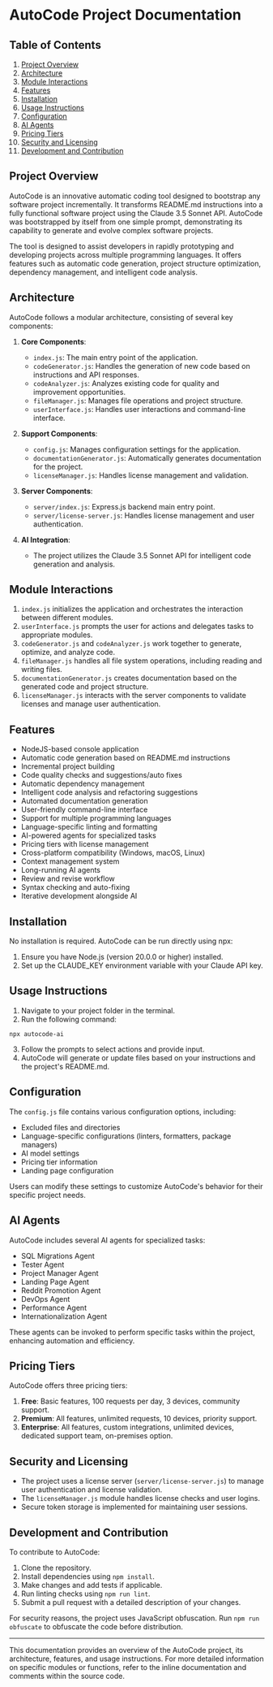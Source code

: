 # AutoCode Project Documentation

## Table of Contents

1. [Project Overview](#project-overview)
2. [Architecture](#architecture)
3. [Module Interactions](#module-interactions)
4. [Features](#features)
5. [Installation](#installation)
6. [Usage Instructions](#usage-instructions)
7. [Configuration](#configuration)
8. [AI Agents](#ai-agents)
9. [Pricing Tiers](#pricing-tiers)
10. [Security and Licensing](#security-and-licensing)
11. [Development and Contribution](#development-and-contribution)

## Project Overview

AutoCode is an innovative automatic coding tool designed to bootstrap any software project incrementally. It transforms README.md instructions into a fully functional software project using the Claude 3.5 Sonnet API. AutoCode was bootstrapped by itself from one simple prompt, demonstrating its capability to generate and evolve complex software projects.

The tool is designed to assist developers in rapidly prototyping and developing projects across multiple programming languages. It offers features such as automatic code generation, project structure optimization, dependency management, and intelligent code analysis.

## Architecture

AutoCode follows a modular architecture, consisting of several key components:

1. **Core Components**:

    - `index.js`: The main entry point of the application.
    - `codeGenerator.js`: Handles the generation of new code based on instructions and API responses.
    - `codeAnalyzer.js`: Analyzes existing code for quality and improvement opportunities.
    - `fileManager.js`: Manages file operations and project structure.
    - `userInterface.js`: Handles user interactions and command-line interface.

2. **Support Components**:

    - `config.js`: Manages configuration settings for the application.
    - `documentationGenerator.js`: Automatically generates documentation for the project.
    - `licenseManager.js`: Handles license management and validation.

3. **Server Components**:

    - `server/index.js`: Express.js backend main entry point.
    - `server/license-server.js`: Handles license management and user authentication.

4. **AI Integration**:
    - The project utilizes the Claude 3.5 Sonnet API for intelligent code generation and analysis.

## Module Interactions

1. `index.js` initializes the application and orchestrates the interaction between different modules.
2. `userInterface.js` prompts the user for actions and delegates tasks to appropriate modules.
3. `codeGenerator.js` and `codeAnalyzer.js` work together to generate, optimize, and analyze code.
4. `fileManager.js` handles all file system operations, including reading and writing files.
5. `documentationGenerator.js` creates documentation based on the generated code and project structure.
6. `licenseManager.js` interacts with the server components to validate licenses and manage user authentication.

## Features

-   NodeJS-based console application
-   Automatic code generation based on README.md instructions
-   Incremental project building
-   Code quality checks and suggestions/auto fixes
-   Automatic dependency management
-   Intelligent code analysis and refactoring suggestions
-   Automated documentation generation
-   User-friendly command-line interface
-   Support for multiple programming languages
-   Language-specific linting and formatting
-   AI-powered agents for specialized tasks
-   Pricing tiers with license management
-   Cross-platform compatibility (Windows, macOS, Linux)
-   Context management system
-   Long-running AI agents
-   Review and revise workflow
-   Syntax checking and auto-fixing
-   Iterative development alongside AI

## Installation

No installation is required. AutoCode can be run directly using npx:

1. Ensure you have Node.js (version 20.0.0 or higher) installed.
2. Set up the CLAUDE_KEY environment variable with your Claude API key.

## Usage Instructions

1. Navigate to your project folder in the terminal.
2. Run the following command:

```
npx autocode-ai
```

3. Follow the prompts to select actions and provide input.
4. AutoCode will generate or update files based on your instructions and the project's README.md.

## Configuration

The `config.js` file contains various configuration options, including:

-   Excluded files and directories
-   Language-specific configurations (linters, formatters, package managers)
-   AI model settings
-   Pricing tier information
-   Landing page configuration

Users can modify these settings to customize AutoCode's behavior for their specific project needs.

## AI Agents

AutoCode includes several AI agents for specialized tasks:

-   SQL Migrations Agent
-   Tester Agent
-   Project Manager Agent
-   Landing Page Agent
-   Reddit Promotion Agent
-   DevOps Agent
-   Performance Agent
-   Internationalization Agent

These agents can be invoked to perform specific tasks within the project, enhancing automation and efficiency.

## Pricing Tiers

AutoCode offers three pricing tiers:

1. **Free**: Basic features, 100 requests per day, 3 devices, community support.
2. **Premium**: All features, unlimited requests, 10 devices, priority support.
3. **Enterprise**: All features, custom integrations, unlimited devices, dedicated support team, on-premises option.

## Security and Licensing

-   The project uses a license server (`server/license-server.js`) to manage user authentication and license validation.
-   The `licenseManager.js` module handles license checks and user logins.
-   Secure token storage is implemented for maintaining user sessions.

## Development and Contribution

To contribute to AutoCode:

1. Clone the repository.
2. Install dependencies using `npm install`.
3. Make changes and add tests if applicable.
4. Run linting checks using `npm run lint`.
5. Submit a pull request with a detailed description of your changes.

For security reasons, the project uses JavaScript obfuscation. Run `npm run obfuscate` to obfuscate the code before distribution.

---

This documentation provides an overview of the AutoCode project, its architecture, features, and usage instructions. For more detailed information on specific modules or functions, refer to the inline documentation and comments within the source code.
